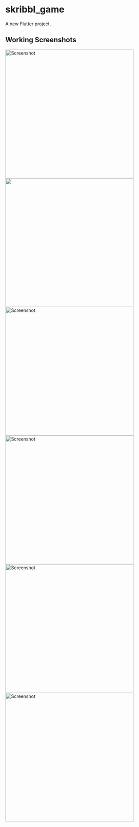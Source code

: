# skribbl_game

A new Flutter project.

## Working Screenshots
<img src="images/Simulator Screen Shot - iPhone 14 Pro - 2023-08-07 at 22.43.35.png" alt="Screenshot" width="400"/>
<img src="images/Simulator Screen Shot - iPhone 14 Pro - 2023-08-07 at 22.43.58.png" width="400"/>
<img src="images/Simulator Screen Shot - iPhone 14 Pro - 2023-08-07 at 23.01.56.png" alt="Screenshot" width="400"/>
<img src="images/Simulator Screen Shot - iPhone 14 Pro - 2023-08-07 at 23.02.27.png" alt="Screenshot" width="400"/>
<img src="images/Simulator Screen Shot - iPhone 14 Pro - 2023-08-07 at 23.02.56.png" alt="Screenshot" width="400"/>
<img src="images/Simulator Screen Shot - iPhone 14 Pro - 2023-08-07 at 23.03.03.png" alt="Screenshot" width="400"/>
